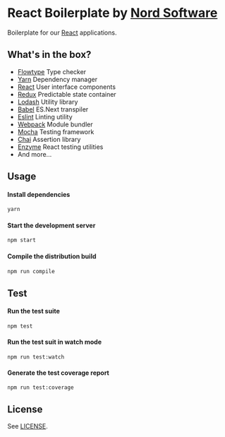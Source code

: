 # React Boilerplate by [Nord Software](https://nordsoftware.com)

Boilerplate for our [React](https://facebook.github.io/react/) applications.

## What's in the box?

- [Flowtype](https://flowtype.org/) Type checker
- [Yarn](https://yarnpkg.com/) Dependency manager
- [React](https://facebook.github.io/react/) User interface components
- [Redux](http://redux.js.org/) Predictable state container
- [Lodash](https://lodash.com/) Utility library
- [Babel](https://babeljs.io/) ES.Next transpiler
- [Eslint](http://eslint.org/) Linting utility
- [Webpack](https://webpack.github.io/) Module bundler
- [Mocha](https://mochajs.org/) Testing framework
- [Chai](http://chaijs.com/) Assertion library
- [Enzyme](https://github.com/airbnb/enzyme) React testing utilities
- And more...

## Usage

#### Install dependencies

```bash
yarn
```

#### Start the development server

```bash
npm start
```

#### Compile the distribution build

```bash
npm run compile
```
## Test

#### Run the test suite

```bash
npm test
```

#### Run the test suit in watch mode

```
npm run test:watch
```

#### Generate the test coverage report

```
npm run test:coverage
```

## License

See [LICENSE](LICENSE).
